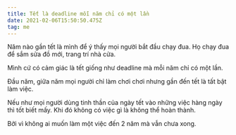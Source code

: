 ```yaml
---
title: Tết là deadline mỗi năm chỉ có một lần
date: 2021-02-06T15:50:50.475Z
tag: me
---
```

Năm nào gần tết là mình để ý thấy mọi người bắt đầu chạy đua. Họ chạy đua để sắm sửa đồ mới, trang trí nhà cửa. 

Mình cứ có cảm giác là tết giống như deadline mà mỗi năm chỉ có một lần. 

Đầu năm, giữa năm mọi người chỉ làm chơi chơi nhưng gần đến tết là tất bật làm việc.

Nếu như mọi người dùng tinh thần của ngày tết vào những việc hàng ngày thì tốt biết mấy. Khi đó không có việc gì là không thể hoàn thành.

Bởi vì không ai muốn làm một việc đến 2 năm mà vẫn chưa xong.